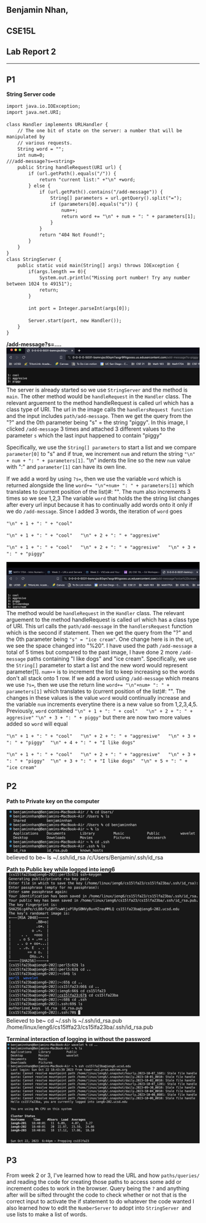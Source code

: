 ## Benjamin Nhan, 
## CSE15L
## Lab Report 2
---
## P1
**String Server code**
```
import java.io.IOException;
import java.net.URI;

class Handler implements URLHandler {
    // The one bit of state on the server: a number that will be manipulated by
    // various requests.
    String word = "";
    int num=0;
///add-message?s=<string>
    public String handleRequest(URI url) {
        if (url.getPath().equals("/")) {
            return "current list:" +"\n" +word;
        } else {
            if (url.getPath().contains("/add-message")) {
                String[] parameters = url.getQuery().split("=");
                if (parameters[0].equals("s")) {
                    num++;
                    return word += "\n" + num + ": " + parameters[1];
                }
            }
            return "404 Not Found!";
        }
    }
}
class StringServer {
    public static void main(String[] args) throws IOException {
        if(args.length == 0){
            System.out.println("Missing port number! Try any number between 1024 to 49151");
            return;
        }

        int port = Integer.parseInt(args[0]);

        Server.start(port, new Handler());
    }
}
```
**/add-message?s=....**
![Image](/Screenshot_2023-10-22_at_5.19.30_PM.png)
The server is already started so we use `StringServer` and the method is `main`. The other method would be `handleRequest` in the `Handler` class. The relevant arguement to the method handleRequest is called url which has a class type of URI. The url in the image calls the `handlersRequest function` and the input includes `path/add-message`. Then we get the query from the "?" and the 0th parameter being "s" = the string "piggy". In this image, I clicked `/add-message` 3 times and attached 3 different values to the parameter `s` which the last input happened to contain "piggy"

Specifically, we use the `String[] parameters` to start a list and we compare `parameter[0]` to "s" and if true, we increment `num` and return the string `"\n" + num + ": " + parameters[1]`. "\n" indents the line so the new `num` value with ":" and `parameter[1]` can have its own line.

If we add a word by using `?s=`, then we use the variable `word` which is returned alongside the line `word+= "\n"+num+ ": " + parameters[1]` which translates to (current position of the list)#: "". The num also increments 3 times so we see 1,2,3
The variable `word` that holds the the string list changes after every url input because it has to continually add words onto it only if we do `/add-message`. Since I added 3 words, the iteration of `word` goes 

`"\n" + 1 + ": " + "cool"`

 `"\n" + 1 + ": " + "cool"   "\n" + 2 + ": " + "aggresive"` 
 
 `"\n" + 1 + ": " + "cool"   "\n" + 2 + ": " + "aggresive"   "\n" + 3 + ": " + "piggy"`


![Image](/Screenshot_2023-10-22_at_5.28.38_PM.png)
The method would be `handleRequest` in the `Handler` class. The relevant arguement to the method handleRequest is called url which has a class type of URI. This url calls the `path/add-message` in the `handlersRequest` function which is the second if statement. Then we get the query from the "?" and the 0th parameter being `"s" = "ice cream"`.  One change here is in the url, we see the space changed into "%20". 
I have used the path `/add-message` a total of 5 times but compared to the past image, I have done 2 more `/add-message` paths containing "I like dogs" and "ice cream". Specifically, we use the `String[]` parameter to start a list and the new word would represent parameter[1]. `num++` is to increment the list to keep increasing so the words don't all stack onto 1 row. 
If we add a word using `/add-message` which means we use `?s=`, then we use the return line `word+= "\n"+num+ ": " + parameters[1]` which translates to (current position of the list)#: "".
The changes in these values is the value `word` would continually increase and the variable `num` increments everytine there is a new value so from 1,2,3,4,5.
Previously, `word` contained  `"\n" + 1 + ": " + cool"   "\n" + 2 + ": " + aggresive"`   `"\n" + 3 + ": " + piggy"` but there are now two more values added so `word` will equal

 `"\n" + 1 + ": " + "cool"   "\n" + 2 + ": " + "aggresive"   "\n" + 3 + ": " + "piggy"  "\n" + 4 + ": " + "I like dogs"`
 
 `"\n" + 1 + ": " + "cool"   "\n" + 2 + ": " + "aggresive"   "\n" + 3 + ": " + "piggy"  "\n" + 3 + ": " + "I like dogs"  "\n" + 5 + ": " + "ice cream"`
 
## P2

**Path to Private key on the computer**

![Image](PathtopublickeyoncomputerLab2.png)
believed to be~
ls ~/.ssh/id_rsa
/c/Users/Benjamin/.ssh/id_rsa

**Path to Public key while logged into ieng6**
![Image](Pathtopublicwhileieng6Lab2.png)
Believed to be~
cd ~/.ssh
ls ~/.ssh/id_rsa.pub
/home/linux/ieng6/cs15lffa23/cs15lfa23ba/.ssh/id_rsa.pub

**Terminal interaction of logging in without the password**
![Image](image3.png)

## P3

From week 2 or 3, I've learned how to read the URL and how `paths/queries/` and reading the code for creating those paths to access some add or increment codes to work in the browser. Query being the `?` and anything after will be sifted throught the code to check whether or not that is the correct input to activate the if statement to do whatever the code wanted
I also learned how to edit the `NumberServer` to adopt into `StringServer `and use lists to make a list of words. 
